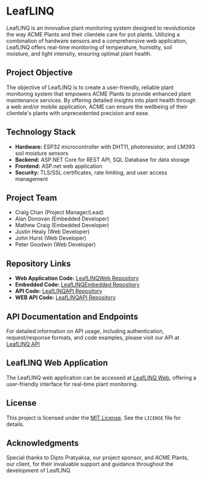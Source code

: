 # LeafLINQ

LeafLINQ is an innovative plant monitoring system designed to revolutionize the way ACME Plants and their clientele care for pot plants. Utilizing a combination of hardware sensors and a comprehensive web application, LeafLINQ offers real-time monitoring of temperature, humidity, soil moisture, and light intensity, ensuring optimal plant health.

## Project Objective

The objective of LeafLINQ is to create a user-friendly, reliable plant monitoring system that empowers ACME Plants to provide enhanced plant maintenance services. By offering detailed insights into plant health through a web and/or mobile application, ACME can ensure the wellbeing of their clientele's plants with unprecedented precision and ease.

## Technology Stack

- **Hardware:** ESP32 microcontroller with DHT11, photoresistor, and LM393 soil moisture sensors
- **Backend:** ASP.NET Core for REST API, SQL Database for data storage
- **Frontend:** ASP.net web application
- **Security:** TLS/SSL certificates, rate limiting, and user access management

## Project Team

- Craig Chan (Project Manager/Lead)
- Alan Donovan (Embedded Developer)
- Mathew Craig (Embedded Developer)
- Justin Healy (Web Developer)
- John Hurst (Web Developer)
- Peter Goodwin (Web Developer)

## Repository Links

- **Web Application Code:** [LeafLINQWeb Repository](https://github.com/ProgrammingProject2024SP1Team6/LeafLINQWeb)
- **Embedded Code:** [LeafLINQEmbedded Repository](https://github.com/ProgrammingProject2024SP1Team6/LeafLINQEmbedded)
- **API Code:** [LeafLINQAPI Repository](https://github.com/ProgrammingProject2024SP1Team6/LeafLINQAPI)
- **WEB API Code:** [LeafLINQAPI Repository](https://github.com/ProgrammingProject2024SP1Team6/LeafLINQWebAPI)

## API Documentation and Endpoints

For detailed information on API usage, including authentication, request/response formats, and code examples, please visit our API at 
[LeafLINQ API](leaflinqwebapi.azurewebsites.net)


## LeafLINQ Web Application

The LeafLINQ web application can be accessed at [LeafLINQ Web](https://leaflinq.azurewebsites.net/), offering a user-friendly interface for real-time plant monitoring.

## License

This project is licensed under the [MIT License](LICENSE). See the `LICENSE` file for details.

## Acknowledgments

Special thanks to Dipto Pratyaksa, our project sponsor, and ACME Plants, our client, for their invaluable support and guidance throughout the development of LeafLINQ.
